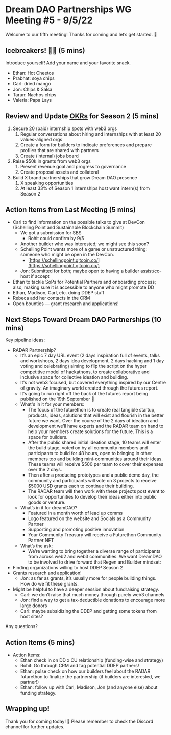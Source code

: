 # Dream DAO Partnerships WG Meeting #5 - 9/5/22

Welcome to our fifth meeting! Thanks for coming and let’s get started. 🚀

## Icebreakers! 🧊🔨 (5 mins)

Introduce yourself! Add your name and your favorite snack.

- Ethan: Hot Cheetos
- Prabhat: soya chips
- Carl: dried mango
- Jon: Chips & Salsa
- Tarun: Nachos chips
- Valeria: Papa Lays

## Review and Update [OKRs](https://asana.com/resources/okr-meaning) for Season 2 (5 mins)

1. Secure 20 (paid) internship spots with web3 orgs
    1. Regular conversations about hiring and internships with at least 20 values-aligned orgs
    2. Create a form for builders to indicate preferences and prepare profiles that are shared with partners
    3. Create (internal) jobs board
2. Raise $50k in grants from web3 orgs
    1. Present revenue goal and progress to governance
    2. Create proposal assets and collateral
3. Build X brand partnerships that grow Dream DAO presence
    1. X speaking opportunities
    2. At least 33% of Season 1 internships host want intern(s) from Season 2

## Action Items from Last Meeting (5 mins)

- Carl to find information on the possible talks to give at DevCon (Schelling Point and Sustainable Blockchain Summit)
    - We got a submission for SBS
        - Rohit could confirm by 9/5
    - Another builder who was interested; we might see this soon?
    - Schelling Point wants more of a game or unstructured thing; someone who might be open in the DevCon.
        - [https://schellingpoint.gitcoin.co/](https://schellingpoint.gitcoin.co/)
    - Jon: Submitted for both; maybe open to having a builder assist/co-host if accept
- Ethan to tackle SoPs for Potential Partners and onboarding process; also, making sure it is accessible to anyone who might promote DD
- Ethan, Madison, Carl, etc. doing DDEP stuff
- Rebeca add her contacts in the CRM
- Open bounties — grant research and applications!

## Next Steps Toward Dream DAO Partnerships (10 mins)

Key pipeline ideas:

- RADAR Partnership?
    - It’s an epic 7 day URL event (2 days inspiration full of events, talks and workshops, 2 days idea development, 2 days hacking and 1 day voting and celebrating) aiming to flip the script on the hyper competitive model of hackathons, to create collaborative and inclusive space for collective ideation and building.
    - It's not web3 focused, but covered everything inspired by our Centre of gravity. An imaginary world created through the futures report.
    - It's going to run right off the back of the futures report being published on the 19th September 💖
    - What's in it for your members:
        - The focus of the futurethon is to create real tangible startup, products, ideas, solutions that will exist and flourish in the better future we want. Over the course of the 2 days of ideation and development we’ll have experts and the RADAR team on hand to help your members create solutions for the future. This is a space for builders.
        - After the public shared initial ideation stage, 10 teams will enter the build stage, voted on by all community members and participants to build for 48 hours, open to bringing in other members too and building mini-communities around their ideas. These teams will receive $500 per team to cover their expenses over the 2 days.
        - Then after a producing prototypes and a public demo day, the community and participants will vote on 3 projects to receive $5000 USD grants each to continue their building.
        - The RADAR team will then work with these projects post event to look for opportunities to develop their ideas either into public goods or venture.
    - What’s in it for dreamDAO?
        - Featured in a month worth of lead up comms
        - Logo featured on the website and Socials as a Community Partner
        - Supporting and promoting positive innovation
        - Your Community Treasury will receive a Futurethon Community Partner NFT
    - What’s the ask:
        - We’re wanting to bring together a diverse range of participants from across web2 and web3 communities. We want DreamDAO to be involved to drive forward that Regen and Builder mindset:
- Finding organizations willing to host DDEP Season 2
- Grants research and application!
    - Jon: as far as grants, it’s usually more for people building things. How do we fit these grants.
- Might be helpful to have a deeper session about fundraising strategy.
    - Carl: we don’t raise that much money through purely web3 channels
    - Jon: find a way to get a tax-deductible donations to encourage more large donors
    - Carl: maybe subsidizing the DDEP and getting some tokens from host sites?

Any questions?

## Action Items (5 mins)

- Action Items:
    - Ethan check in on DD x CU relationship (funding-wise and strategy)
    - Rohit: Go through CRM and tag potential DDEP partners!
    - Ethan: pulse check on how our builders feel about the RADAR futurethon to finalize the partnership (if builders are interested, we partner!)
    - Ethan: follow up with Carl, Madison, Jon (and anyone else) about funding strategy.

## Wrapping up!

Thank you for coming today! 🌮
Please remember to check the Discord channel for further updates.
